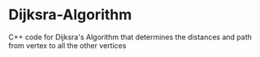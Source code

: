 # Dijksra-Algorithm
C++ code for Dijksra's Algorithm that determines the distances and path from vertex to all the other vertices

